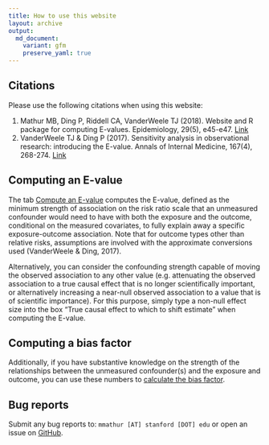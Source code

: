 ```yaml
---
title: How to use this website
layout: archive
output:
  md_document:
    variant: gfm
    preserve_yaml: true
---
```


## Citations

Please use the following citations when using this website:

1.  Mathur MB, Ding P, Riddell CA, VanderWeele TJ (2018). Website and R
    package for computing E-values. Epidemiology, 29(5), e45-e47.
    [Link](https://journals.lww.com/epidem/Citation/publishahead/Website_and_R_Package_for_Computing_E_Values.98679.aspx)
2.  VanderWeele TJ & Ding P (2017). Sensitivity analysis in
    observational research: introducing the E-value. Annals of Internal
    Medicine, 167(4), 268-274.
    [Link](http://annals.org/aim/article-abstract/2643434/sensitivity-analysis-observational-research-introducing-e-value?doi=10.7326%2fM16-2607)

## Computing an E-value

The tab [Compute an E-value](http://www.evalue-calculator.com/evalue/)
computes the E-value, defined as the minimum strength of association on
the risk ratio scale that an unmeasured confounder would need to have
with both the exposure and the outcome, conditional on the measured
covariates, to fully explain away a specific exposure-outcome
association. Note that for outcome types other than relative risks,
assumptions are involved with the approximate conversions used
(VanderWeele & Ding, 2017).

Alternatively, you can consider the confounding strength capable of
moving the observed association to any other value (e.g. attenuating the
observed association to a true causal effect that is no longer
scientifically important, or alternatively increasing a near-null
observed association to a value that is of scientific importance). For
this purpose, simply type a non-null effect size into the box “True
causal effect to which to shift estimate” when computing the E-value.

## Computing a bias factor

Additionally, if you have substantive knowledge on the strength of the
relationships between the unmeasured confounder(s) and the exposure and
outcome, you can use these numbers to [calculate the bias
factor](https://bias-factor.hmdc.harvard.edu/).

## Bug reports

Submit any bug reports to: `mmathur [AT] stanford [DOT] edu` or open an
issue on [GitHub](https://github.com/mayamathur/evalue/issues).
